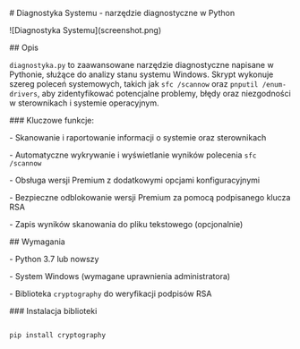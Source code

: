 \# Diagnostyka Systemu - narzędzie diagnostyczne w Python



!\[Diagnostyka Systemu](screenshot.png)



\## Opis



`diagnostyka.py` to zaawansowane narzędzie diagnostyczne napisane w Pythonie, służące do analizy stanu systemu Windows. Skrypt wykonuje szereg poleceń systemowych, takich jak `sfc /scannow` oraz `pnputil /enum-drivers`, aby zidentyfikować potencjalne problemy, błędy oraz niezgodności w sterownikach i systemie operacyjnym.



\### Kluczowe funkcje:



\- Skanowanie i raportowanie informacji o systemie oraz sterownikach

\- Automatyczne wykrywanie i wyświetlanie wyników polecenia `sfc /scannow`

\- Obsługa wersji Premium z dodatkowymi opcjami konfiguracyjnymi

\- Bezpieczne odblokowanie wersji Premium za pomocą podpisanego klucza RSA

\- Zapis wyników skanowania do pliku tekstowego (opcjonalnie)



\## Wymagania



\- Python 3.7 lub nowszy

\- System Windows (wymagane uprawnienia administratora)

\- Biblioteka `cryptography` do weryfikacji podpisów RSA



\### Instalacja biblioteki



```bash

pip install cryptography

